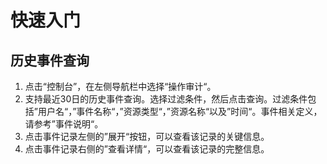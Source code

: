 # 快速入门

## 历史事件查询

1. 点击“控制台”，在左侧导航栏中选择“操作审计“。
2. 支持最近30日的历史事件查询。选择过滤条件，然后点击查询。过滤条件包括”用户名“，”事件名称“，”资源类型“，”资源名称“以及”时间“。事件相关定义，请参考”事件说明“。
3. 点击事件记录左侧的”展开“按钮，可以查看该记录的关键信息。
4. 点击事件记录右侧的”查看详情“，可以查看该记录的完整信息。
